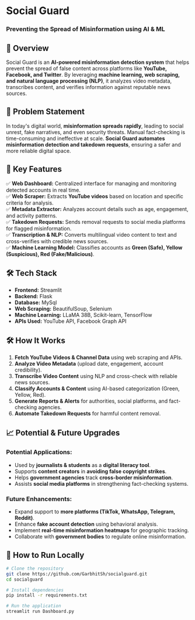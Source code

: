 
# **Social Guard**  
### Preventing the Spread of Misinformation using AI & ML  

## **🚀 Overview**  
Social Guard is an **AI-powered misinformation detection system** that helps prevent the spread of false content across platforms like **YouTube, Facebook, and Twitter**. By leveraging **machine learning, web scraping, and natural language processing (NLP)**, it analyzes video metadata, transcribes content, and verifies information against reputable news sources.

## **🎯 Problem Statement**  
In today's digital world, **misinformation spreads rapidly**, leading to social unrest, fake narratives, and even security threats. Manual fact-checking is time-consuming and ineffective at scale. **Social Guard automates misinformation detection and takedown requests**, ensuring a safer and more reliable digital space.

## **🔑 Key Features**  
✅ **Web Dashboard:** Centralized interface for managing and monitoring detected accounts in real time.  
✅ **Web Scraper:** Extracts **YouTube videos** based on location and specific criteria for analysis.  
✅ **Metadata Extractor:** Analyzes account details such as age, engagement, and activity patterns.  
✅ **Takedown Requests:** Sends removal requests to social media platforms for flagged misinformation.  
✅ **Transcription & NLP:** Converts multilingual video content to text and cross-verifies with credible news sources.  
✅ **Machine Learning Model:** Classifies accounts as **Green (Safe), Yellow (Suspicious), Red (Fake/Malicious)**.  

## **🛠️ Tech Stack**  
- **Frontend:** Streamlit  
- **Backend:** Flask  
- **Database:** MySql  
- **Web Scraping:** BeautifulSoup, Selenium  
- **Machine Learning:** LLaMA 38B, Scikit-learn, TensorFlow  
- **APIs Used:** YouTube API, Facebook Graph API  

## **🛠️ How It Works**  
1. **Fetch YouTube Videos & Channel Data** using web scraping and APIs.  
2. **Analyze Video Metadata** (upload date, engagement, account credibility).  
3. **Transcribe Video Content** using NLP and cross-check with reliable news sources.  
4. **Classify Accounts & Content** using AI-based categorization (Green, Yellow, Red).  
5. **Generate Reports & Alerts** for authorities, social platforms, and fact-checking agencies.  
6. **Automate Takedown Requests** for harmful content removal.  

## **📈 Potential & Future Upgrades**  
### **Potential Applications:**  
- Used by **journalists & students** as a **digital literacy tool**.  
- Supports **content creators** in **avoiding false copyright strikes**.  
- Helps **government agencies** track **cross-border misinformation**.  
- Assists **social media platforms** in strengthening fact-checking systems.  

### **Future Enhancements:**  
- Expand support to **more platforms (TikTok, WhatsApp, Telegram, Reddit)**.  
- Enhance **fake account detection** using behavioral analysis.  
- Implement **real-time misinformation heatmaps** for geographic tracking.  
- Collaborate with **government bodies** to regulate online misinformation.

  
## **📌 How to Run Locally**  
```bash
# Clone the repository
git clone https://github.com/GarbhitSh/socialguard.git
cd socialguard

# Install dependencies
pip install -r requirements.txt

# Run the application
streamlit run Dashboard.py
```

